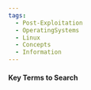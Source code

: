 ```yaml
---
tags:
  - Post-Exploitation
  - OperatingSystems
  - Linux
  - Concepts
  - Information
---
```

#### Key Terms to Search